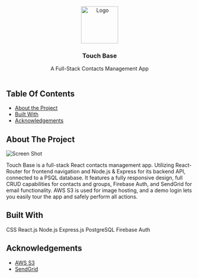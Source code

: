<br/>
<p align="center">
  <a href="https://github.com/patriciosebastian/touch-base">
    <img src="https://www.touchbaseapp.co/static/media/logo.d365f6067407dcc2e3fa04a6bdf1e19f.svg" alt="Logo" width="100" height="100">
  </a>

  <h3 align="center">Touch Base</h3>

  <p align="center">
    A Full-Stack Contacts Management App
    <br/>
    <br/>
  </p>
</p>

## Table Of Contents

* [About the Project](#about-the-project)
* [Built With](#built-with)
* [Acknowledgements](#acknowledgements)

## About The Project

![Screen Shot](https://www.patriciosalazar.dev/img/TouchBase_Desktop.png)

Touch Base is a full-stack React contacts management app. Utilizing React-Router for frontend navigation and Node.js & Express for its backend API, connected to a PSQL database. It features a fully responsive design, full CRUD capabilities for contacts and groups, Firebase Auth, and SendGrid for email functionality. AWS S3 is used for image hosting, and a demo login lets you easily tour the app and safely perform all actions.

## Built With

CSS
React.js
Node.js
Express.js
PostgreSQL
Firebase Auth

## Acknowledgements

* [AWS S3](https://aws.amazon.com/s3/)
* [SendGrid](https://sendgrid.com/)
